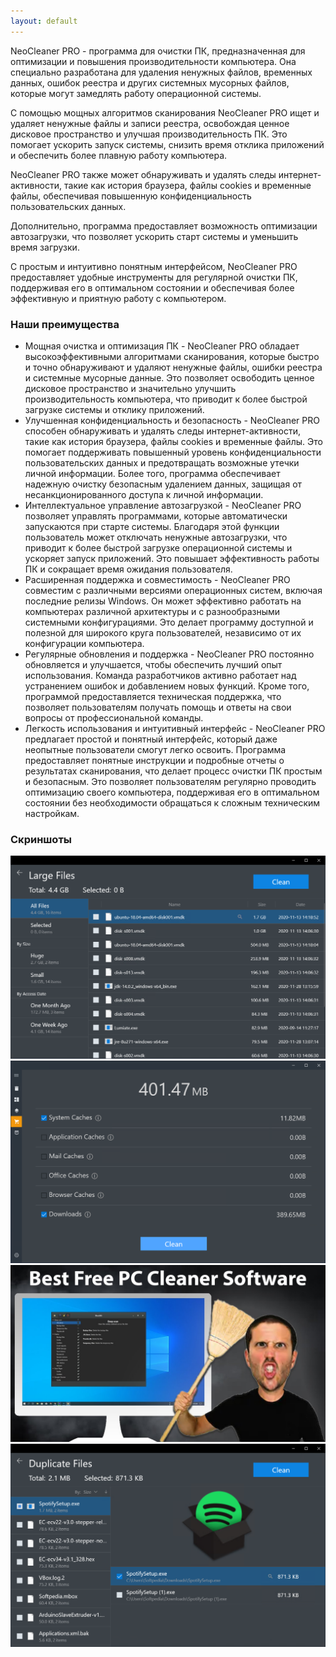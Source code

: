 ```yaml
---
layout: default
---
```


NeoCleaner PRO - программа для очистки ПК, предназначенная для оптимизации и повышения производительности компьютера. Она специально разработана для удаления ненужных файлов, временных данных, ошибок реестра и других системных мусорных файлов, которые могут замедлять работу операционной системы.

С помощью мощных алгоритмов сканирования NeoCleaner PRO ищет и удаляет ненужные файлы и записи реестра, освобождая ценное дисковое пространство и улучшая производительность ПК. Это помогает ускорить запуск системы, снизить время отклика приложений и обеспечить более плавную работу компьютера.

NeoCleaner PRO также может обнаруживать и удалять следы интернет-активности, такие как история браузера, файлы cookies и временные файлы, обеспечивая повышенную конфиденциальность пользовательских данных. 

Дополнительно, программа предоставляет возможность оптимизации автозагрузки, что позволяет ускорить старт системы и уменьшить время загрузки.

С простым и интуитивно понятным интерфейсом, NeoCleaner PRO предоставляет удобные инструменты для регулярной очистки ПК, поддерживая его в оптимальном состоянии и обеспечивая более эффективную и приятную работу с компьютером.

### Наши преимущества

*    Мощная очистка и оптимизация ПК - NeoCleaner PRO обладает высокоэффективными алгоритмами сканирования, которые быстро и точно обнаруживают и удаляют ненужные файлы, ошибки реестра и системные мусорные данные. Это позволяет освободить ценное дисковое пространство и значительно улучшить производительность компьютера, что приводит к более быстрой загрузке системы и отклику приложений.
*    Улучшенная конфиденциальность и безопасность - NeoCleaner PRO способен обнаруживать и удалять следы интернет-активности, такие как история браузера, файлы cookies и временные файлы. Это помогает поддерживать повышенный уровень конфиденциальности пользовательских данных и предотвращать возможные утечки личной информации. Более того, программа обеспечивает надежную очистку безопасным удалением данных, защищая от несанкционированного доступа к личной информации.
*    Интеллектуальное управление автозагрузкой - NeoCleaner PRO позволяет управлять программами, которые автоматически запускаются при старте системы. Благодаря этой функции пользователь может отключать ненужные автозагрузки, что приводит к более быстрой загрузке операционной системы и ускоряет запуск приложений. Это повышает эффективность работы ПК и сокращает время ожидания пользователя.
*    Расширенная поддержка и совместимость - NeoCleaner PRO совместим с различными версиями операционных систем, включая последние релизы Windows. Он может эффективно работать на компьютерах различной архитектуры и с разнообразными системными конфигурациями. Это делает программу доступной и полезной для широкого круга пользователей, независимо от их конфигурации компьютера.
*    Регулярные обновления и поддержка - NeoCleaner PRO постоянно обновляется и улучшается, чтобы обеспечить лучший опыт использования. Команда разработчиков активно работает над устранением ошибок и добавлением новых функций. Кроме того, программой предоставляется техническая поддержка, что позволяет пользователям получать помощь и ответы на свои вопросы от профессиональной команды.
*   Легкость использования и интуитивный интерфейс - NeoCleaner PRO предлагает простой и понятный интерфейс, который даже неопытные пользователи смогут легко освоить. Программа предоставляет понятные инструкции и подробные отчеты о результатах сканирования, что делает процесс очистки ПК простым и безопасным. Это позволяет пользователям регулярно проводить оптимизацию своего компьютера, поддерживая его в оптимальном состоянии без необходимости обращаться к сложным техническим настройкам.

### Скриншоты

![1](https://raw.githubusercontent.com/antaixv/architect/master/assets/images/Total-PC-Cleaner_5.png)
![2](https://raw.githubusercontent.com/antaixv/architect/master/assets/images/Total-PC-Cleaner_4.png)
![3](https://raw.githubusercontent.com/antaixv/architect/master/assets/images/maxresdefault.jpg)
![4](https://raw.githubusercontent.com/antaixv/architect/master/assets/images/Total-PC-Cleaner_6.png)

